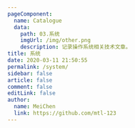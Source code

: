 ```yaml
---
pageComponent:
  name: Catalogue
  data:
    path: 03.系统
    imgUrl: /img/other.png
    description: 记录操作系统相关技术文章。
title: 系统
date: 2020-03-11 21:50:55
permalink: /system/
sidebar: false
article: false
comment: false
editLink: false
author:
  name: MeiChen
  link: https://github.com/mtl-123
---
```


